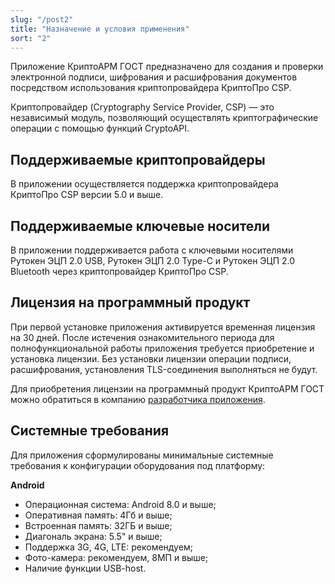 ```yaml
---
slug: "/post2"
title: "Назначение и условия применения"
sort: "2"
---
```


Приложение КриптоАРМ ГОСТ предназначено для создания и проверки электронной подписи, шифрования и расшифрования документов посредством использования криптопровайдера КриптоПро CSP.

Криптопровайдер (Cryptography Service Provider, CSP) — это независимый модуль, позволяющий осуществлять криптографические операции с помощью функций CryptoAPI.


## Поддерживаемые криптопровайдеры

В приложении осуществляется поддержка криптопровайдера КриптоПро CSP версии 5.0 и выше.

## Поддерживаемые ключевые носители

В приложении поддерживается работа с ключевыми носителями Рутокен ЭЦП 2.0 USB, Рутокен ЭЦП 2.0 Type-C и Рутокен ЭЦП 2.0 Bluetooth через криптопровайдер КриптоПро CSP.


## Лицензия на программный продукт

При первой установке приложения активируется временная лицензия на 30 дней. После истечения ознакомительного периода для полнофункциональной работы приложения требуется приобретение и установка лицензии. Без установки лицензии операции подписи, расшифрования, установления TLS-соединения выполняться не будут.

Для приобретения лицензии на программный продукт КриптоАРМ ГОСТ можно обратиться в компанию [разработчика приложения](https://cryptoarm.ru/shop/cryptoarm-gost3). 



## Системные требования

Для приложения сформулированы минимальные системные требования к конфигурации оборудования под платформу:

**Android**
- Операционная система: Android 8.0 и выше;  
- Оперативная память: 4Гб и выше;  
- Встроенная память: 32ГБ и выше;  
- Диагональ экрана: 5.5" и выше;  
- Поддержка 3G, 4G, LTE: рекомендуем;  
- Фото-камера: рекомендуем, 8МП и выше;  
- Наличие функции USB-host.  



